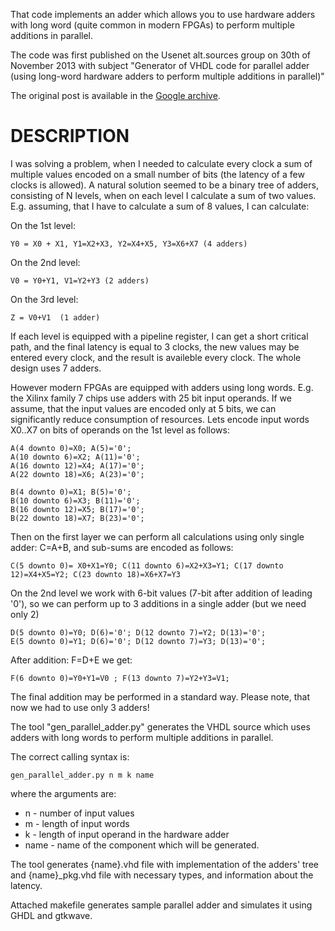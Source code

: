 That code implements an adder which allows you to use hardware
 adders with long word (quite common in modern FPGAs) to perform
 multiple additions in parallel.

The code was first published on the Usenet alt.sources group
on 30th of November 2013 with subject "Generator of VHDL code for parallel adder (using long-word hardware adders to perform multiple additions in parallel)" 

The original post is available in the [Google archive](https://groups.google.com/forum/#!topic/alt.sources/8DqGgELScDM).

# DESCRIPTION #

I was solving a problem, when I needed to calculate every clock a sum of multiple values
encoded on a small number of bits (the latency of a few clocks is allowed).
A natural solution seemed to be a binary tree of adders, consisting of N levels,
when on each level I calculate a sum of two values.
E.g. assuming, that I have to calculate a sum of 8 values, I can calculate:

On the 1st level:

    Y0 = X0 + X1, Y1=X2+X3, Y2=X4+X5, Y3=X6+X7 (4 adders)

On the 2nd level: 

    V0 = Y0+Y1, V1=Y2+Y3 (2 adders)

On the 3rd level:

    Z = V0+V1  (1 adder)

If each level is equipped with a pipeline register, I can get a short critical path,
and the final latency is equal to 3 clocks, the new values may be entered every clock, 
and the result is availeble every clock. The whole design uses 7 adders.

However modern FPGAs are equipped with adders using long words. E.g. the Xilinx family 7
chips use adders with 25 bit input operands. 
If we assume, that the input values are encoded only at 5 bits, we can significantly
reduce consumption of resources.
Lets encode input words X0..X7 on bits of operands on the 1st level as follows:

    A(4 downto 0)=X0; A(5)='0';
    A(10 downto 6)=X2; A(11)='0';
    A(16 downto 12)=X4; A(17)='0';
    A(22 downto 18)=X6; A(23)='0';

    B(4 downto 0)=X1; B(5)='0';
    B(10 downto 6)=X3; B(11)='0';
    B(16 downto 12)=X5; B(17)='0';
    B(22 downto 18)=X7; B(23)='0';

Then on the first layer we can perform all calculations using only single adder:
C=A+B, and sub-sums are encoded as follows:

    C(5 downto 0)= X0+X1=Y0; C(11 downto 6)=X2+X3=Y1; C(17 downto 12)=X4+X5=Y2; C(23 downto 18)=X6+X7=Y3

On the 2nd level we work with 6-bit values (7-bit after addition of leading '0'), so we can perform
up to 3 additions in a single adder (but we need only 2)

    D(5 downto 0)=Y0; D(6)='0'; D(12 downto 7)=Y2; D(13)='0';
    E(5 downto 0)=Y1; D(6)='0'; D(12 downto 7)=Y3; D(13)='0';

After addition:
F=D+E we get:

    F(6 downto 0)=Y0+Y1=V0 ; F(13 downto 7)=Y2+Y3=V1;

The final addition may be performed in a standard way.
Please note, that now we had to use only 3 adders!

The tool "gen_parallel_adder.py" generates the VHDL source which uses adders with long words
to perform multiple additions in parallel.

The correct calling syntax is:

    gen_parallel_adder.py n m k name

where the arguments are:

  * n - number of input values
  * m - length of input words
  * k - length of input operand in the hardware adder
  * name - name of the component which will be generated.

The tool generates {name}.vhd file with implementation of the adders' tree
and {name}_pkg.vhd file with necessary types, and information about the latency.

Attached makefile generates sample parallel adder and simulates it using GHDL
and gtkwave.





